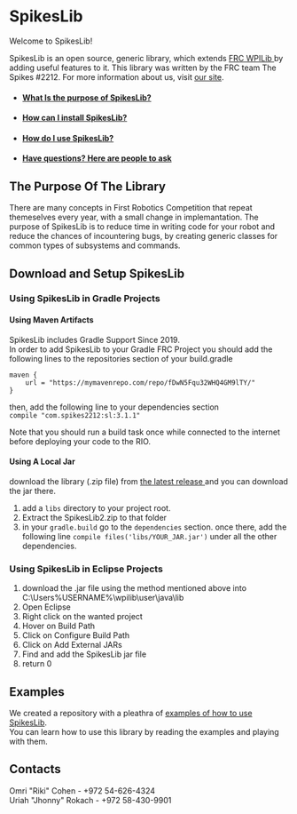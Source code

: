 # SpikesLib
Welcome to SpikesLib!

SpikesLib is an open source, generic library, which extends <a href='https://github.com/wpilibsuite/allwpilib'> FRC WPILib </a> by adding useful features to it.
This library was written by the FRC team The Spikes #2212. For more information about us, visit <a href='http://www.spikes2212.com/'> our site</a>.

* ####  <a href='#Purpose'>What Is the purpose of SpikesLib?</a>
* ####  <a href='#Download&Setup'>How can I install SpikesLib?</a>
* ####  <a href='#Exmps'>How do I use SpikesLib?</a>
* ####  <a href='#Contacts'>Have questions? Here are people to ask</a>

## <a name = 'Purpose'> The Purpose Of The Library 
There are many concepts in First Robotics Competition that repeat themeselves every year, with a small change in implemantation. The purpose of SpikesLib is to reduce time in writing code for your robot and reduce the chances of incountering bugs, by creating generic classes for common types of subsystems and commands.
  
## <a name = 'Download&Setup'> Download and Setup SpikesLib </a>

### Using SpikesLib in Gradle Projects
#### Using Maven Artifacts
SpikesLib includes Gradle Support Since 2019. <br>
In order to add SpikesLib to your Gradle FRC Project
you should add the following lines  to the repositories section of your build.gradle
```
maven {
    url = "https://mymavenrepo.com/repo/fDwN5Fqu32WHQ4GM9lTY/"
}
```
then, add the following line to your dependencies section <br>
 `compile "com.spikes2212:sl:3.1.1"`
 
Note that you should run a build task once while connected to the internet before deploying your code to the RIO.

#### Using A Local Jar

download the library (.zip file) from <a href='https://github.com/Spikes-2212-Programming-Guild/SpikesLib/releases'> the latest release </a> and you can download the jar there.
1. add a `libs` directory to your project root.
2. Extract the SpikesLib2.zip to that folder
3. in your `gradle.build` go to the `dependencies` section.
once there, add the following line `compile files('libs/YOUR_JAR.jar')` under all the other dependencies.

### Using SpikesLib in Eclipse Projects
1. download the .jar file using the method mentioned above into C:\Users\%USERNAME%\wpilib\user\java\lib
2. Open Eclipse
3. Right click on the wanted project
4. Hover on Build Path
5. Click on Configure Build Path
6. Click on Add External JARs
7. Find and add the SpikesLib jar file
8. return 0

## <a name = 'Exmps'> Examples </a>
We created a repository with a pleathra of <a href='https://github.com/Spikes-2212-Programming-Guild/Spikes-Lib-Example'> examples of how to use SpikesLib</a>. <br/>
You can learn how to use this library by reading the examples and playing with them.

## <a name = 'Contacts'> Contacts </a>
Omri "Riki" Cohen - +972 54-626-4324 <br/>
Uriah "Jhonny" Rokach - +972 58-430-9901

